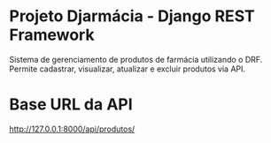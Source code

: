# Projeto Djarmácia - Django REST Framework

Sistema de gerenciamento de produtos de farmácia utilizando o DRF.  
Permite cadastrar, visualizar, atualizar e excluir produtos via API.

# Base URL da API
http://127.0.0.1:8000/api/produtos/

